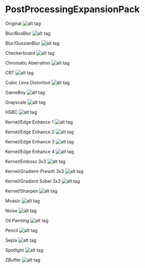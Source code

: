 # PostProcessingExpansionPack

Original
![alt tag](https://github.com/ted10401/PostProcessingExpansionPack/blob/master/GithubResources/post-processing-expansion-pack-original.png)

Blur/BoxBlur
![alt tag](https://github.com/ted10401/PostProcessingExpansionPack/blob/master/GithubResources/post-processing-expansion-pack-blur-box.png)

Blur/GussianBlur
![alt tag](https://github.com/ted10401/PostProcessingExpansionPack/blob/master/GithubResources/post-processing-expansion-pack-blur-gaussian.png)

Checkerboard
![alt tag](https://github.com/ted10401/PostProcessingExpansionPack/blob/master/GithubResources/post-processing-expansion-pack-checkerboard.png)

Chromatic Aberration
![alt tag](https://github.com/ted10401/PostProcessingExpansionPack/blob/master/GithubResources/post-processing-expansion-pack-chromatic-aberration.png)

CRT
![alt tag](https://github.com/ted10401/PostProcessingExpansionPack/blob/master/GithubResources/post-processing-expansion-pack-crt.gif)

Cubic Lens Distortion
![alt tag](https://github.com/ted10401/PostProcessingExpansionPack/blob/master/GithubResources/post-processing-expansion-pack-cubic-lens-distortion.png)

GameBoy
![alt tag](https://github.com/ted10401/PostProcessingExpansionPack/blob/master/GithubResources/post-processing-expansion-pack-gameboy.png)

Grayscale
![alt tag](https://github.com/ted10401/PostProcessingExpansionPack/blob/master/GithubResources/post-processing-expansion-pack-grayscale.png)

HSBC
![alt tag](https://github.com/ted10401/PostProcessingExpansionPack/blob/master/GithubResources/post-processing-expansion-pack-hsbc.png)

Kernel/Edge Enhance 1
![alt tag](https://github.com/ted10401/PostProcessingExpansionPack/blob/master/GithubResources/post-processing-expansion-pack-kernel-edge-enhance-1.png)

Kernel/Edge Enhance 2
![alt tag](https://github.com/ted10401/PostProcessingExpansionPack/blob/master/GithubResources/post-processing-expansion-pack-kernel-edge-enhance-2.png)

Kernel/Edge Enhance 3
![alt tag](https://github.com/ted10401/PostProcessingExpansionPack/blob/master/GithubResources/post-processing-expansion-pack-kernel-edge-enhance-3.png)

Kernel/Edge Enhance 4
![alt tag](https://github.com/ted10401/PostProcessingExpansionPack/blob/master/GithubResources/post-processing-expansion-pack-kernel-edge-enhance-4.png)

Kernel/Emboss 3x3
![alt tag](https://github.com/ted10401/PostProcessingExpansionPack/blob/master/GithubResources/post-processing-expansion-pack-kernel-emboss-3x3.png)

Kernel/Gradient-Prewitt 3x3
![alt tag](https://github.com/ted10401/PostProcessingExpansionPack/blob/master/GithubResources/post-processing-expansion-pack-kernel-gradient-prewitt-3x3.png)

Kernel/Gradient Sobel 3x3
![alt tag](https://github.com/ted10401/PostProcessingExpansionPack/blob/master/GithubResources/post-processing-expansion-pack-kernel-gradient-sobel-3x3.png)

Kernel/Sharpen
![alt tag](https://github.com/ted10401/PostProcessingExpansionPack/blob/master/GithubResources/post-processing-expansion-pack-kernel-sharpen.png)

Moasic
![alt tag](https://github.com/ted10401/PostProcessingExpansionPack/blob/master/GithubResources/post-processing-expansion-pack-mosaic.png)

Noise
![alt tag](https://github.com/ted10401/PostProcessingExpansionPack/blob/master/GithubResources/post-processing-expansion-pack-noise.gif)

Oil Painting
![alt tag](https://github.com/ted10401/PostProcessingExpansionPack/blob/master/GithubResources/post-processing-expansion-pack-oil-panting.png)

Pencil
![alt tag](https://github.com/ted10401/PostProcessingExpansionPack/blob/master/GithubResources/post-processing-expansion-pack-pencil.png)

Sepia
![alt tag](https://github.com/ted10401/PostProcessingExpansionPack/blob/master/GithubResources/post-processing-expansion-pack-sepia.png)

Spotlight
![alt tag](https://github.com/ted10401/PostProcessingExpansionPack/blob/master/GithubResources/post-processing-expansion-pack-spotlight.png)

ZBuffer
![alt tag](https://github.com/ted10401/PostProcessingExpansionPack/blob/master/GithubResources/post-processing-expansion-pack-zbuffer.png)
